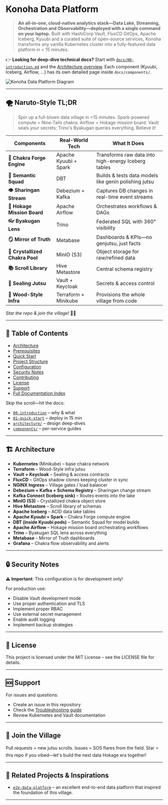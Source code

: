 # Konoha Data Platform

> **An all-in-one, cloud-native analytics stack—Data Lake, Streaming, Orchestration and Observability—deployed with a single command on your laptop.**
> Built with HashiCorp Vault, FluxCD GitOps, Apache Iceberg, Kyuubi and a curated suite of open-source services, Konoha transforms any vanilla Kubernetes cluster into a fully-featured data platform in < 15 minutes.

👉 **Looking for deep-dive technical docs?** Start with [`docs/00-introduction.md`](docs/00-introduction.md) and the [Architecture overview](docs/architecture/overview.md). Each component (Kyuubi, Iceberg, Airflow, …) has its own detailed page inside `docs/components/`.

![Konoha Data Platform Diagram](imgs/Konoha%20Data%20Platform.png)

---

## 🌪️ Naruto-Style TL;DR

> Spin up a full-blown data village in <15 minutes.
> Spark-powered compute = Nine-Tails chakra. Airflow = Hokage mission board.
> Vault seals your secrets; Trino's Byakugan queries everything. Believe it!

| Components                      | Real-World Tech       | What It Does                                          |
| ------------------------------- | --------------------- | ----------------------------------------------------- |
| **🐉 Chakra Forge Engine**      | Apache Kyuubi + Spark | Transforms raw data into high-energy Iceberg tables   |
| **👥 Semantic Squad**           | DBT                   | Builds & tests data models like genin polishing jutsu |
| **👁️ Sharingan Stream**        | Debezium + Kafka      | Captures DB changes in real-time event streams        |
| **📜 Hokage Mission Board**     | Apache Airflow        | Orchestrates workflows & DAGs                         |
| **👓 Byakugan Lens**            | Trino                 | Federated SQL with 360° visibility                    |
| **🪞 Mirror of Truth**          | Metabase              | Dashboards & KPIs—no genjutsu, just facts             |
| **💎 Crystallized Chakra Pool** | MinIO (S3)            | Object storage for raw/refined data                   |
| **📚 Scroll Library**           | Hive Metastore        | Central schema registry                               |
| **🔐 Sealing Jutsu**            | Vault + Keycloak      | Secrets & access control                              |
| **🌳 Wood-Style Infra**         | Terraform + Minikube  | Provisions the whole village from code                |

*Star the repo & join the village!* 🏯✨

---

## 📜 Table of Contents

* [Architecture](#-architecture)
* [Prerequisites](#-prerequisites)
* [Quick Start](#-quick-start-end-to-end-deployment)
* [Project Structure](#-project-structure)
* [Configuration](#-configuration)
* [Security Notes](#-security-notes)
* [Contributing](#-contributing)
* [License](#-license)
* [Support](#-support)
* [Full Documentation Index](docs/00-introduction.md)

Skip the scroll—hit the docs:

* [`00-introduction`](docs/00-introduction.md) – why & what
* [`01-quick-start`](docs/01-quick-start.md) – deploy in 15 min
* [`architecture/`](docs/architecture/) – design deep-dives
* [`components/`](docs/components/) – per-service guides

---

## 🏗️ Architecture

* **Kubernetes** (Minikube) – base chakra network
* **Terraform** – Wood-Style infra jutsu
* **Vault + Keycloak** – Sealing & access contracts
* **FluxCD** – GitOps shadow clones keeping cluster in sync
* **NGINX Ingress** – Village gates / load balancer
* **Debezium + Kafka + Schema Registry** – Sharingan change stream
* **Kafka Connect (Iceberg sink)** – Routes events into the lake
* **MinIO (S3)** – Crystallized chakra object store
* **Hive Metastore** – Scroll library of schemas
* **Apache Iceberg** – ACID data lake tables
* **Apache Kyuubi + Spark** – Chakra Forge compute engine
* **DBT (inside Kyuubi pods)** – Semantic Squad for model builds
* **Apache Airflow** – Hokage mission board orchestrating workflows
* **Trino** – Byakugan SQL lens across everything
* **Metabase** – Mirror of Truth dashboards
* **Grafana** – Chakra flow observability and alerts

---

## 🔒 Security Notes

⚠️ **Important**: This configuration is for development only!

For production use:

* Disable Vault development mode
* Use proper authentication and TLS
* Implement proper RBAC
* Use external secret management
* Enable audit logging
* Implement backup strategies

---

## 📄 License

This project is licensed under the MIT License – see the LICENSE file for details.

---

## 🆘 Support

For issues and questions:

* Create an issue in this repository
* Check the [Troubleshooting guide](docs/ops/troubleshooting.md)
* Review Kubernetes and Vault documentation

---

## 💬 Join the Village

Pull requests = new jutsu scrolls.
Issues = SOS flares from the field.
Star ⭐ this repo if you vibed—let's build the next data Hokage era together!

---

## 🧭 Related Projects & Inspirations

* [`e2e-data-platform`](https://github.com/thanhENC/e2e-data-platform) – an excellent end-to-end data platform that inspired the foundation of this village.

---
